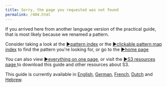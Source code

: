 ```yaml
---
title: Sorry, the page you requested was not found
permalink: /404.html
---
```


If you arrived here from another language version of the practical guide, that is most likely because we renamed a pattern. 

Consider taking a look at the  [&#9654;pattern index](pattern-index.html) or the  [&#9654;clickable pattern map index](map.html)  to find the pattern you're looking for, or go to the  [&#9654;home page](index.html) 

You can also view [&#9654;everything on one page](all.html), or visit the [&#9654;S3 resources page ](https://sociocracy30.org/resources) to download this guide and other resources about S3. 

This guide is currently available in [English](https://patterns.sociocracy30.org), [German](https://patterns-de.sociocracy30.org), [French](https://patterns-fr.sociocracy30.org), [Dutch](https://patterns-nl.sociocracy30.org) and [Hebrew](https://patterns-he.sociocracy30.org).
